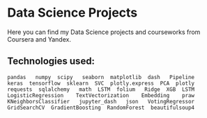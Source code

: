 # Data Science Projects
Here you can find my Data Science projects and courseworks from Coursera and Yandex.

## Technologies used:
    pandas   numpy  scipy   seaborn  matplotlib  dash   Pipeline
    keras  tensorflow  sklearn  SVC  plotly.express  PCA  plotly
    requests  sqlalchemy   math  LSTM  folium   Ridge  XGB  LSTM
    LogisticRegression    TextVectorization    Embedding    praw
    KNeighborsClassifier   jupyter_dash   json   VotingRegressor
    GridSearchCV  GradientBoosting  RandomForest  beautifulsoup4
